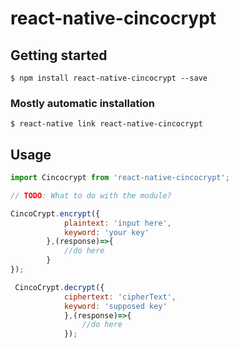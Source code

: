 # react-native-cincocrypt

## Getting started

`$ npm install react-native-cincocrypt --save`

### Mostly automatic installation

`$ react-native link react-native-cincocrypt`

## Usage
```javascript
import Cincocrypt from 'react-native-cincocrypt';

// TODO: What to do with the module?

CincoCrypt.encrypt({
            plaintext: 'input here',
            keyword: 'your key'
        },(response)=>{
        	//do here
   		}
});

 CincoCrypt.decrypt({
            ciphertext: 'cipherText',
            keyword: 'supposed key'
            },(response)=>{
                //do here
            });


```



